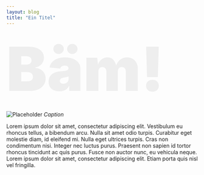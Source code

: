 ```yaml
---
layout: blog
title: "Ein Titel"
---
```


<div style="font-size:10rem; color:#eee; font-weight:900;">Bäm!</div>

![Placeholder](https://placeimg.com/640/480/any)
*Caption*

Lorem ipsum dolor sit amet, consectetur adipiscing elit. Vestibulum eu rhoncus tellus, a bibendum arcu. Nulla sit amet odio turpis. Curabitur eget molestie diam, id eleifend mi. Nulla eget ultrices turpis. Cras non condimentum nisi. Integer nec luctus purus. Praesent non sapien id tortor rhoncus tincidunt ac quis purus. Fusce non auctor nunc, eu vehicula neque. Lorem ipsum dolor sit amet, consectetur adipiscing elit. Etiam porta quis nisl vel fringilla.

